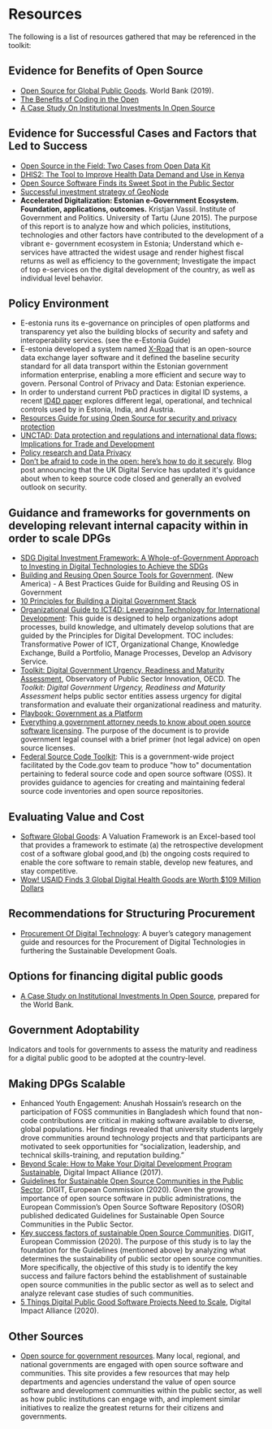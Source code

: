 # Resources

The following is a list of resources gathered that may be referenced in the toolkit:

## Evidence for Benefits of Open Source

  * [Open Source for Global Public Goods](https://openknowledge.worldbank.org/handle/10986/33401). World Bank (2019).
  * [The Benefits of Coding in the Open](https://gds.blog.gov.uk/2017/09/04/the-benefits-of-coding-in-the-open/)
  * [A Case Study On Institutional Investments In Open Source](https://opendri.org/wp-content/uploads/2017/03/OpenDRI-and-GeoNode-a-Case-Study-on-Institutional-Investments-in-Open-Source.pdf)

## Evidence for Successful Cases and Factors that Led to Success

  * [Open Source in the Field: Two Cases from Open Data Kit](https://digitalimpactalliance.org/open-source-field-two-case-studies-open-data-kit-odk/)
  * [DHIS2: The Tool to Improve Health Data Demand and Use in Kenya](https://www.researchgate.net/publication/269871629_DHIS2_The_Tool_to_Improve_Health_Data_Demand_and_Use_in_Kenya)
  * [Open Source Software Finds its Sweet Spot in the Public Sector](https://www.publicsectorexecutive.com/Public-sector-focus/open-source-software-finds-its-sweet-spot-in-the-public-sector-)
  * [Successful investment strategy of GeoNode](https://opendri.org/wp-content/uploads/2017/03/OpenDRI-and-GeoNode-a-Case-Study-on-Institutional-Investments-in-Open-Source.pdf)
  * **Accelerated Digitalization: Estonian e-Government Ecosystem. Foundation, applications, outcomes.** Kristjan Vassil. Institute of Government and Politics. University of Tartu (June 2015). The purpose of this report is to analyze how and which policies, institutions, technologies and other factors have contributed to the development of a vibrant e- government ecosystem in Estonia; Understand which e-services have attracted the widest usage and render highest fiscal returns as well as efficiency to the government; Investigate the impact of top e-services on the digital development of the country, as well as individual level behavior.

## Policy Environment

  * E-estonia runs its e-governance on principles of open platforms and transparency yet also the building blocks of security and safety and interoperability services. (see the e-Estonia Guide)
  * E-estonia developed a system named [X-Road](https://x-road.global/) that is an open-source data exchange layer software and it defined the baseline security standard for all data transport within the Estonian government information enterprise, enabling a more efficient and secure way to govern. Personal Control of Privacy and Data: Estonian experience.
  * In order to understand current PbD practices in digital ID systems, a recent [ID4D paper](https://www.id4africakhub.org/post/privacy-by-design-current-practices-in-estonia-india-and-austria) explores different legal, operational, and technical controls used by in Estonia, India, and Austria.
  * [Resources Guide for using Open Source for security and privacy protection](https://security-and-privacy-reference-architecture.readthedocs.io/en/latest/10-using-oss.html)
  * [UNCTAD: Data protection and regulations and international data flows: Implications for Trade and Development](https://unctad.org/en/pages/PublicationWebflyer.aspx?publicationid=1482)
  * [Policy research and Data Privacy](https://privacyinternational.org/blog/1456/privacy-developing-world-global-research-agenda)
  * [Don’t be afraid to code in the open: here’s how to do it securely](https://technology.blog.gov.uk/2017/09/27/dont-be-afraid-to-code-in-the-open-heres-how-to-do-it-securely/). Blog post announcing that the UK Digital Service has updated it's guidance about when to keep source code closed and generally an evolved outlook on security.

## Guidance and frameworks for governments on developing relevant internal capacity within in order to scale DPGs

  * [SDG Digital Investment Framework: A Whole-of-Government Approach to Investing in Digital Technologies to Achieve the SDGs](https://digitalimpactalliance.org/research/sdg-digital-investment-framework/)
  * [Building and Reusing Open Source Tools for Government](https://www.newamerica.org/digital-impact-governance-initiative/reports/building-and-reusing-open-source-tools-government/). (New America) - A Best Practices Guide for Building and Reusing OS in Government
  * [10 Principles for Building a Digital Government Stack](https://www.newamerica.org/digital-impact-governance-initiative/reports/digital-government-mapping-project/10-principles-for-building-a-digital-government-stack)
  * [Organizational Guide to ICT4D: Leveraging Technology for International Development]( https://www.crs.org/our-work-overseas/research-publications/organizational-guide-ict4d): This guide is designed to help organizations adopt processes, build knowledge, and ultimately develop solutions that are guided by the Principles for Digital Development. TOC includes: Transformative Power of ICT, Organizational Change, Knowledge Exchange, Build a Portfolio, Manage Processes, Develop an Advisory Service.
  * [Toolkit: Digital Government Urgency, Readiness and Maturity Assessment](https://oecd-opsi.org/toolkits/digital-government-urgency-readiness-and-maturity-assessment/), Observatory of Public Sector Innovation, OECD.  The *Toolkit: Digital Government Urgency, Readiness and Maturity Assessment* helps public sector entities assess urgency for digital transformation and evaluate their organizational readiness and maturity.
  * [Playbook: Government as a Platform](https://ash.harvard.edu/files/ash/files/293091_hvd_ash_gvmnt_as_platform_v2.pdf)
  * [Everything a government attorney needs to know about open source software licensing](https://ben.balter.com/2014/10/08/open-source-licensing-for-government-attorneys/). The purpose of the document is to provide government legal counsel with a brief primer (not legal advice) on open source licenses.
  * [Federal Source Code Toolkit](https://github.com/GSA/code-gov-open-source-toolkit): This is a government-wide project facilitated by the Code.gov team to produce "how to" documentation pertaining to federal source code and open source software (OSS). It provides guidance to agencies for creating and maintaining federal source code inventories and open source repositories.

## Evaluating Value and Cost

  * [Software Global Goods](https://www.usaid.gov/cii/software-global-goods-valuation-framework ): A Valuation Framework is an Excel-based tool that provides a framework to estimate (a) the retrospective development cost of a software global good,and (b) the ongoing costs required to enable the core software to remain stable, develop new features, and stay competitive.
  * [Wow! USAID Finds 3 Global Digital Health Goods are Worth $109 Million Dollars](https://www.ictworks.org/usaid-global-digital-health-goods-million-dollars/)

## Recommendations for Structuring Procurement

  * [Procurement Of Digital Technology](https://procurement-digitalimpactalliance.org/): A buyer’s category management guide and resources for the Procurement of Digital Technologies in furthering the Sustainable Development Goals.

## Options for financing digital public goods
  * [A Case Study on Institutional Investments In Open Source](https://opendri.org/wp-content/uploads/2017/03/OpenDRI-and-GeoNode-a-Case-Study-on-Institutional-Investments-in-Open-Source.pdf), prepared for the World Bank.

## Government Adoptability

Indicators and tools for governments to assess the maturity and readiness for a digital public good to be adopted at the country-level.

## Making DPGs Scalable

  * Enhanced Youth Engagement: Anushah Hossain’s research on the participation of FOSS communities in Bangladesh which found that non-code contributions are critical in making software available to diverse, global populations. Her findings revealed that university students largely drove communities around technology projects and that participants are motivated to seek opportunities for “socialization, leadership, and technical skills-training, and reputation building.”
  * [Beyond Scale: How to Make Your Digital Development Program Sustainable](https://digitalimpactalliance.org/research/beyond-scale-how-to-make-your-digital-development-program-sustainable/), Digital Impact Alliance (2017).
  * [Guidelines for Sustainable Open Source Communities in the Public Sector](https://joinup.ec.europa.eu/collection/open-source-observatory-osor/guidelines-creating-sustainable-open-source-communities). DIGIT, European Commission (2020). Given the growing importance of open source software in public administrations, the European Commission’s Open Source Software Repository (OSOR) published dedicated Guidelines for Sustainable Open Source Communities in the Public Sector.
  * [Key success factors of sustainable Open Source Communities](https://joinup.ec.europa.eu/collection/open-source-observatory-osor/guidelines-creating-sustainable-open-source-communities). DIGIT, European Commission (2020). The purpose of this study is to lay the foundation for the Guidelines (mentioned above) by analyzing what determines the sustainability of public sector open source communities. More specifically, the objective of this study is to identify the key success and failure factors behind the establishment of sustainable open source communities in the public sector as well as to select and analyze relevant case studies of such communities.
  * [5 Things Digital Public Good Software Projects Need to Scale](https://digitalimpactalliance.org/5-things-digital-public-good-software-projects-need-to-scale/), Digital Impact Alliance (2020).

## Other Sources
  * [Open source for government resources](https://opensource.org/personas/government). Many local, regional, and national governments are engaged with open source software and communities. This site provides a few resources that may help departments and agencies understand the value of open source software and development communities within the public sector, as well as how public institutions can engage with, and implement similar initiatives to realize the greatest returns for their citizens and governments. 
